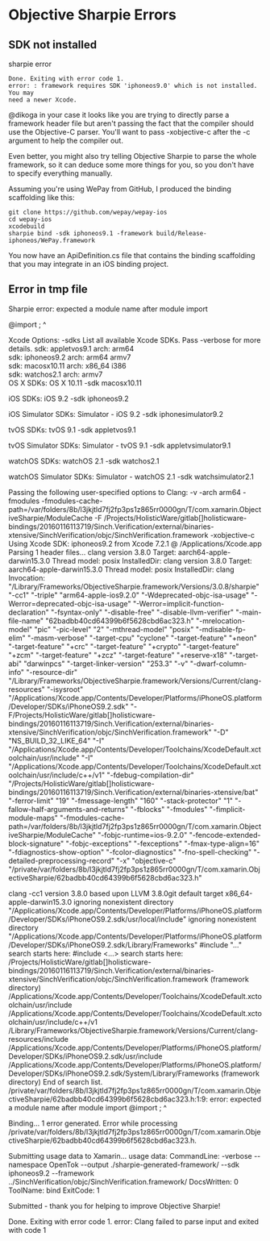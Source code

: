 # Objective Sharpie Errors


## SDK not installed

sharpie error

	Done. Exiting with error code 1.
	error: : framework requires SDK 'iphoneos9.0' which is not installed. You may 
	need a newer Xcode.




@dikoga in your case it looks like you are trying to directly parse a framework 
header file but aren't passing the fact that the compiler should use the Objective-C 
parser. You'll want to pass -xobjective-c after the -c argument to help the compiler out.

Even better, you might also try telling Objective Sharpie to parse the whole framework, 
so it can deduce some more things for you, so you don't have to specify everything 
manually.

Assuming you're using WePay from GitHub, I produced the binding scaffolding like this:

	git clone https://github.com/wepay/wepay-ios
	cd wepay-ios
	xcodebuild
	sharpie bind -sdk iphoneos9.1 -framework build/Release-iphoneos/WePay.framework

You now have an ApiDefinition.cs file that contains the binding scaffolding that 
you may integrate in an iOS binding project.


##  Error in tmp file

Sharpie
error: expected a module name
      after module import

@import ;
        ^

	  
	  
Xcode Options:
  -sdks            List all available Xcode SDKs. Pass -verbose for more details.
sdk: appletvos9.1    arch: arm64   
sdk: iphoneos9.2     arch: arm64   armv7   
sdk: macosx10.11     arch: x86_64  i386    
sdk: watchos2.1      arch: armv7   
OS X SDKs:
	OS X 10.11                    	-sdk macosx10.11

iOS SDKs:
	iOS 9.2                       	-sdk iphoneos9.2

iOS Simulator SDKs:
	Simulator - iOS 9.2           	-sdk iphonesimulator9.2

tvOS SDKs:
	tvOS 9.1                      	-sdk appletvos9.1

tvOS Simulator SDKs:
	Simulator - tvOS 9.1          	-sdk appletvsimulator9.1

watchOS SDKs:
	watchOS 2.1                   	-sdk watchos2.1

watchOS Simulator SDKs:
	Simulator - watchOS 2.1       	-sdk watchsimulator2.1

Passing the following user-specified options to Clang: -v -arch arm64 -fmodules -fmodules-cache-path=/var/folders/8b/l3jkjtld7fj2fp3ps1z865rr0000gn/T/com.xamarin.ObjectiveSharpie/ModuleCache -F /Projects/HolisticWare/gitlab[]holisticware-bindings/20160116113719/Sinch.Verification/external/binaries-xtensive/SinchVerification/objc/SinchVerification.framework -xobjective-c
Using Xcode SDK: iphoneos9.2 from Xcode 7.2.1 @ /Applications/Xcode.app
Parsing 1 header files...
clang version 3.8.0 
Target: aarch64-apple-darwin15.3.0
Thread model: posix
InstalledDir: 
clang version 3.8.0 
Target: aarch64-apple-darwin15.3.0
Thread model: posix
InstalledDir: 
clang Invocation:
 "/Library/Frameworks/ObjectiveSharpie.framework/Versions/3.0.8/sharpie" "-cc1" "-triple" "arm64-apple-ios9.2.0" "-Wdeprecated-objc-isa-usage" "-Werror=deprecated-objc-isa-usage" "-Werror=implicit-function-declaration" "-fsyntax-only" "-disable-free" "-disable-llvm-verifier" "-main-file-name" "62badbb40cd64399b6f5628cbd6ac323.h" "-mrelocation-model" "pic" "-pic-level" "2" "-mthread-model" "posix" "-mdisable-fp-elim" "-masm-verbose" "-target-cpu" "cyclone" "-target-feature" "+neon" "-target-feature" "+crc" "-target-feature" "+crypto" "-target-feature" "+zcm" "-target-feature" "+zcz" "-target-feature" "+reserve-x18" "-target-abi" "darwinpcs" "-target-linker-version" "253.3" "-v" "-dwarf-column-info" "-resource-dir" "/Library/Frameworks/ObjectiveSharpie.framework/Versions/Current/clang-resources" "-isysroot" "/Applications/Xcode.app/Contents/Developer/Platforms/iPhoneOS.platform/Developer/SDKs/iPhoneOS9.2.sdk" "-F/Projects/HolisticWare/gitlab[]holisticware-bindings/20160116113719/Sinch.Verification/external/binaries-xtensive/SinchVerification/objc/SinchVerification.framework" "-D" "NS_BUILD_32_LIKE_64" "-I" "/Applications/Xcode.app/Contents/Developer/Toolchains/XcodeDefault.xctoolchain/usr/include" "-I" "/Applications/Xcode.app/Contents/Developer/Toolchains/XcodeDefault.xctoolchain/usr/include/c++/v1" "-fdebug-compilation-dir" "/Projects/HolisticWare/gitlab[]holisticware-bindings/20160116113719/Sinch.Verification/external/binaries-xtensive/bat" "-ferror-limit" "19" "-fmessage-length" "160" "-stack-protector" "1" "-fallow-half-arguments-and-returns" "-fblocks" "-fmodules" "-fimplicit-module-maps" "-fmodules-cache-path=/var/folders/8b/l3jkjtld7fj2fp3ps1z865rr0000gn/T/com.xamarin.ObjectiveSharpie/ModuleCache" "-fobjc-runtime=ios-9.2.0" "-fencode-extended-block-signature" "-fobjc-exceptions" "-fexceptions" "-fmax-type-align=16" "-fdiagnostics-show-option" "-fcolor-diagnostics" "-fno-spell-checking" "-detailed-preprocessing-record" "-x" "objective-c" "/private/var/folders/8b/l3jkjtld7fj2fp3ps1z865rr0000gn/T/com.xamarin.ObjectiveSharpie/62badbb40cd64399b6f5628cbd6ac323.h"

clang -cc1 version 3.8.0 based upon LLVM 3.8.0git default target x86_64-apple-darwin15.3.0
ignoring nonexistent directory "/Applications/Xcode.app/Contents/Developer/Platforms/iPhoneOS.platform/Developer/SDKs/iPhoneOS9.2.sdk/usr/local/include"
ignoring nonexistent directory "/Applications/Xcode.app/Contents/Developer/Platforms/iPhoneOS.platform/Developer/SDKs/iPhoneOS9.2.sdk/Library/Frameworks"
#include "..." search starts here:
#include <...> search starts here:
 /Projects/HolisticWare/gitlab[]holisticware-bindings/20160116113719/Sinch.Verification/external/binaries-xtensive/SinchVerification/objc/SinchVerification.framework (framework directory)
 /Applications/Xcode.app/Contents/Developer/Toolchains/XcodeDefault.xctoolchain/usr/include
 /Applications/Xcode.app/Contents/Developer/Toolchains/XcodeDefault.xctoolchain/usr/include/c++/v1
 /Library/Frameworks/ObjectiveSharpie.framework/Versions/Current/clang-resources/include
 /Applications/Xcode.app/Contents/Developer/Platforms/iPhoneOS.platform/Developer/SDKs/iPhoneOS9.2.sdk/usr/include
 /Applications/Xcode.app/Contents/Developer/Platforms/iPhoneOS.platform/Developer/SDKs/iPhoneOS9.2.sdk/System/Library/Frameworks (framework directory)
End of search list.
/private/var/folders/8b/l3jkjtld7fj2fp3ps1z865rr0000gn/T/com.xamarin.ObjectiveSharpie/62badbb40cd64399b6f5628cbd6ac323.h:1:9: error: expected a module name
      after module import
@import ;
        ^

Binding...
1 error generated.
Error while processing /private/var/folders/8b/l3jkjtld7fj2fp3ps1z865rr0000gn/T/com.xamarin.ObjectiveSharpie/62badbb40cd64399b6f5628cbd6ac323.h.

Submitting usage data to Xamarin...
  usage data:
    CommandLine: -verbose --namespace OpenTok --output ./sharpie-generated-framework/ --sdk iphoneos9.2 --framework ../SinchVerification/objc/SinchVerification.framework/
    DocsWritten: 0
    ToolName: bind
    ExitCode: 1

  Submitted - thank you for helping to improve Objective Sharpie!

Done. Exiting with error code 1.
error: Clang failed to parse input and exited with code 1	  